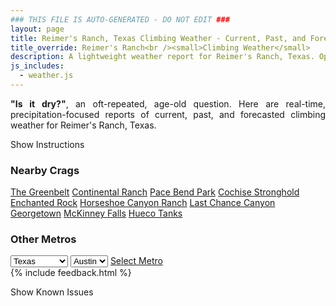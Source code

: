 ```yaml
---
### THIS FILE IS AUTO-GENERATED - DO NOT EDIT ###
layout: page
title: Reimer's Ranch, Texas Climbing Weather - Current, Past, and Forecasted Report
title_override: Reimer's Ranch<br /><small>Climbing Weather</small>
description: A lightweight weather report for Reimer's Ranch, Texas. Optimized for slow internet connections.
js_includes:
  - weather.js
---
```


<section class="measure center lh-copy f5-ns f6 ph2 mv4" style="text-align: justify;">
<strong>"Is it dry?"</strong>, an oft-repeated, age-old question. Here are real-time,
precipitation-focused reports of current, past, and forecasted climbing weather for Reimer's Ranch, Texas.
</section>

<p id="settings-toggle" class="mw5 b center tc hover-light-red black-70 pointer">Show Instructions</p>
<section id="settings" class="overflow-hidden" style="display:none;">
    <div class="mv2 ph2 center">
        <div class="fn f6 tc pv2">
            <p class="measure lh-copy center"><strong>Show/hide hourly forecasts</strong> by clicking the desired day.</p>
            <hr class="mw5 p0 mv2 o-60 b0 bt b--light-red light-red bg-light-red">
            <p class="measure lh-copy center"><strong>Current and Past conditions</strong> are measured by the nearest weather station. <strong>Forecast conditions</strong> are calculated and polled separately.</p>
            <hr class="mw5 p0 mv2 o-60 b0 bt b--light-red light-red bg-light-red">
            <p class="measure lh-copy center"><strong>Having issues?</strong> Try <a id="clear-cache" class="no-underline relative fancy-link light-red hover-light-red" href="#">clearing the local cache</a>.</p>
            <hr class="mw5 p0 mv2 o-60 b0 bt b--light-red light-red bg-light-red">
            <p class="measure lh-copy center">Weather data sourced from <a class="no-underline fancy-link relative light-red" target="_blank" href="https://www.weather.gov/documentation/services-web-api">weather.gov</a>.</p>
        </div>
    </div>
</section>
<section id="weather" data-crag="reimers-ranch-texas" class="mv4-ns mv3 ph2 center"></section>
<section id="nearby" class="tc lh-copy">
  <h3>Nearby Crags</h3>
<a class="nowrap no-underline fancy-link relative light-red mh3" href="/crags/the-greenbelt-texas-weather.html">The Greenbelt</a>
<a class="nowrap no-underline fancy-link relative light-red mh3" href="/crags/continental-ranch-texas-weather.html">Continental Ranch</a>
<a class="nowrap no-underline fancy-link relative light-red mh3" href="/crags/pace-bend-park-texas-weather.html">Pace Bend Park</a>
<a class="nowrap no-underline fancy-link relative light-red mh3" href="/crags/cochise-stronghold-arizona-weather.html">Cochise Stronghold</a>
<a class="nowrap no-underline fancy-link relative light-red mh3" href="/crags/enchanted-rock-texas-weather.html">Enchanted Rock</a>
<a class="nowrap no-underline fancy-link relative light-red mh3" href="/crags/horseshoe-canyon-ranch-arkansas-weather.html">Horseshoe Canyon Ranch</a>
<a class="nowrap no-underline fancy-link relative light-red mh3" href="/crags/last-chance-canyon-new-mexico-weather.html">Last Chance Canyon</a>
<a class="nowrap no-underline fancy-link relative light-red mh3" href="/crags/georgetown-texas-weather.html">Georgetown</a>
<a class="nowrap no-underline fancy-link relative light-red mh3" href="/crags/mckinney-falls-texas-weather.html">McKinney Falls</a>
<a class="nowrap no-underline fancy-link relative light-red mh3" href="/crags/hueco-tanks-texas-weather.html">Hueco Tanks</a>
</section>
<section id="nearby" class="tc lh-copy">
  <h3>Other Metros</h3>
  <select class="ma1 bg-near-white pa2" id="stateSel">
    <option value="Texas" selected>Texas</option>
    <option value="Washington">Washington</option>
    <option value="Colorado">Colorado</option>
    <option value="Tennessee">Tennessee</option>
    <option value="Utah">Utah</option>
    <option value="California">California</option>
  </select>
  <select class="ma1 bg-near-white pa2" id="citySel">
    <option value="Austin" selected>Austin</option>
  </select>
  <a id="selectMetro" class="f6 link dim ph3 pv2 ma1 dib white bg-light-red" href="/crags/austin-texas-weather.html">Select Metro</a>
  <script>
    var states = [];
    states["Texas"] = "Austin"
    states["Washington"] = "Seattle"
    states["Colorado"] = "Denver"
    states["Tennessee"] = "Nashville"
    states["Utah"] = "Salt Lake City"
    states["California"] = "San Francisco|Los Angeles"
  </script>
</section>
{% include feedback.html %}
<p id="issues-toggle" class="mw5 b center tc hover-light-red black-70 pointer">Show Known Issues</p>
<section id="issues" class="overflow-hidden tc f6">
</section>

<script>
  var weekly_EWX_141_93 = {"updated":"2023-01-28T07:56:18+00:00","units":"us","forecastGenerator":"BaselineForecastGenerator","generatedAt":"2023-01-28T08:32:44+00:00","updateTime":"2023-01-28T07:56:18+00:00","validTimes":"2023-01-28T01:00:00+00:00/P7D","elevation":{"unitCode":"wmoUnit:m","value":288.9504},"periods":[{"number":1,"name":"Overnight","startTime":"2023-01-28T02:00:00-06:00","endTime":"2023-01-28T06:00:00-06:00","isDaytime":false,"temperature":46,"temperatureUnit":"F","temperatureTrend":null,"windSpeed":"5 to 10 mph","windDirection":"SSE","icon":"https://api.weather.gov/icons/land/night/rain?size=medium","shortForecast":"Slight Chance Drizzle","detailedForecast":"A slight chance of drizzle after 5am. Cloudy, with a low around 46. South southeast wind 5 to 10 mph, with gusts as high as 20 mph. New rainfall amounts less than a tenth of an inch possible."},{"number":2,"name":"Saturday","startTime":"2023-01-28T06:00:00-06:00","endTime":"2023-01-28T18:00:00-06:00","isDaytime":true,"temperature":66,"temperatureUnit":"F","temperatureTrend":null,"windSpeed":"5 to 20 mph","windDirection":"S","icon":"https://api.weather.gov/icons/land/day/rain_showers,20?size=medium","shortForecast":"Slight Chance Rain Showers","detailedForecast":"A slight chance of rain showers before 3pm. Cloudy, with a high near 66. South wind 5 to 20 mph, with gusts as high as 30 mph. Chance of precipitation is 20%."},{"number":3,"name":"Saturday Night","startTime":"2023-01-28T18:00:00-06:00","endTime":"2023-01-29T06:00:00-06:00","isDaytime":false,"temperature":56,"temperatureUnit":"F","temperatureTrend":null,"windSpeed":"5 to 15 mph","windDirection":"SSW","icon":"https://api.weather.gov/icons/land/night/ovc?size=medium","shortForecast":"Cloudy","detailedForecast":"Cloudy, with a low around 56. South southwest wind 5 to 15 mph, with gusts as high as 25 mph. New rainfall amounts less than a tenth of an inch possible."},{"number":4,"name":"Sunday","startTime":"2023-01-29T06:00:00-06:00","endTime":"2023-01-29T18:00:00-06:00","isDaytime":true,"temperature":67,"temperatureUnit":"F","temperatureTrend":null,"windSpeed":"5 to 10 mph","windDirection":"NNW","icon":"https://api.weather.gov/icons/land/day/tsra_sct,30?size=medium","shortForecast":"Chance Showers And Thunderstorms","detailedForecast":"A chance of showers and thunderstorms before 9am, then a chance of showers and thunderstorms between 9am and noon, then a chance of showers and thunderstorms. Mostly cloudy, with a high near 67. North northwest wind 5 to 10 mph. Chance of precipitation is 30%."},{"number":5,"name":"Sunday Night","startTime":"2023-01-29T18:00:00-06:00","endTime":"2023-01-30T06:00:00-06:00","isDaytime":false,"temperature":42,"temperatureUnit":"F","temperatureTrend":null,"windSpeed":"10 mph","windDirection":"NE","icon":"https://api.weather.gov/icons/land/night/bkn?size=medium","shortForecast":"Mostly Cloudy","detailedForecast":"Mostly cloudy, with a low around 42. Northeast wind around 10 mph."},{"number":6,"name":"Monday","startTime":"2023-01-30T06:00:00-06:00","endTime":"2023-01-30T18:00:00-06:00","isDaytime":true,"temperature":51,"temperatureUnit":"F","temperatureTrend":null,"windSpeed":"10 mph","windDirection":"NNE","icon":"https://api.weather.gov/icons/land/day/ovc/rain_showers,30?size=medium","shortForecast":"Cloudy then Slight Chance Rain Showers","detailedForecast":"A slight chance of rain showers after noon. Cloudy, with a high near 51. North northeast wind around 10 mph. Chance of precipitation is 30%."},{"number":7,"name":"Monday Night","startTime":"2023-01-30T18:00:00-06:00","endTime":"2023-01-31T06:00:00-06:00","isDaytime":false,"temperature":37,"temperatureUnit":"F","temperatureTrend":null,"windSpeed":"10 mph","windDirection":"N","icon":"https://api.weather.gov/icons/land/night/rain_showers,70/rain_showers,60?size=medium","shortForecast":"Rain Showers Likely","detailedForecast":"Rain showers likely. Cloudy, with a low around 37. North wind around 10 mph, with gusts as high as 20 mph. Chance of precipitation is 70%."},{"number":8,"name":"Tuesday","startTime":"2023-01-31T06:00:00-06:00","endTime":"2023-01-31T18:00:00-06:00","isDaytime":true,"temperature":47,"temperatureUnit":"F","temperatureTrend":null,"windSpeed":"10 mph","windDirection":"NNE","icon":"https://api.weather.gov/icons/land/day/rain_showers,50?size=medium","shortForecast":"Chance Rain Showers","detailedForecast":"A chance of rain showers. Cloudy, with a high near 47. North northeast wind around 10 mph. Chance of precipitation is 50%."},{"number":9,"name":"Tuesday Night","startTime":"2023-01-31T18:00:00-06:00","endTime":"2023-02-01T06:00:00-06:00","isDaytime":false,"temperature":34,"temperatureUnit":"F","temperatureTrend":null,"windSpeed":"10 mph","windDirection":"NNE","icon":"https://api.weather.gov/icons/land/night/rain_showers,50/rain_showers,60?size=medium","shortForecast":"Rain Showers Likely","detailedForecast":"Rain showers likely. Cloudy, with a low around 34. North northeast wind around 10 mph. Chance of precipitation is 60%."},{"number":10,"name":"Wednesday","startTime":"2023-02-01T06:00:00-06:00","endTime":"2023-02-01T18:00:00-06:00","isDaytime":true,"temperature":46,"temperatureUnit":"F","temperatureTrend":null,"windSpeed":"10 mph","windDirection":"N","icon":"https://api.weather.gov/icons/land/day/rain_showers,60?size=medium","shortForecast":"Chance Rain Showers","detailedForecast":"A chance of rain showers. Cloudy, with a high near 46. Chance of precipitation is 60%."},{"number":11,"name":"Wednesday Night","startTime":"2023-02-01T18:00:00-06:00","endTime":"2023-02-02T06:00:00-06:00","isDaytime":false,"temperature":35,"temperatureUnit":"F","temperatureTrend":null,"windSpeed":"10 mph","windDirection":"N","icon":"https://api.weather.gov/icons/land/night/rain_showers,60?size=medium","shortForecast":"Chance Rain Showers","detailedForecast":"A chance of rain showers. Cloudy, with a low around 35. Chance of precipitation is 60%."},{"number":12,"name":"Thursday","startTime":"2023-02-02T06:00:00-06:00","endTime":"2023-02-02T18:00:00-06:00","isDaytime":true,"temperature":50,"temperatureUnit":"F","temperatureTrend":null,"windSpeed":"10 to 15 mph","windDirection":"N","icon":"https://api.weather.gov/icons/land/day/rain_showers,30/bkn,20?size=medium","shortForecast":"Slight Chance Rain Showers then Mostly Cloudy","detailedForecast":"A slight chance of rain showers before noon. Mostly cloudy, with a high near 50. Chance of precipitation is 30%."},{"number":13,"name":"Thursday Night","startTime":"2023-02-02T18:00:00-06:00","endTime":"2023-02-03T06:00:00-06:00","isDaytime":false,"temperature":30,"temperatureUnit":"F","temperatureTrend":null,"windSpeed":"10 to 15 mph","windDirection":"N","icon":"https://api.weather.gov/icons/land/night/sct?size=medium","shortForecast":"Partly Cloudy","detailedForecast":"Partly cloudy, with a low around 30."},{"number":14,"name":"Friday","startTime":"2023-02-03T06:00:00-06:00","endTime":"2023-02-03T18:00:00-06:00","isDaytime":true,"temperature":53,"temperatureUnit":"F","temperatureTrend":null,"windSpeed":"10 mph","windDirection":"NNE","icon":"https://api.weather.gov/icons/land/day/few?size=medium","shortForecast":"Sunny","detailedForecast":"Sunny, with a high near 53."}]}
  var hourly_EWX_141_93 = {"@context":["https://geojson.org/geojson-ld/geojson-context.jsonld",{"@version":"1.1","wx":"https://api.weather.gov/ontology#","geo":"http://www.opengis.net/ont/geosparql#","unit":"http://codes.wmo.int/common/unit/","@vocab":"https://api.weather.gov/ontology#"}],"type":"Feature","geometry":{"type":"Polygon","coordinates":[[[-98.1227634,30.3428199],[-98.1221566,30.3200845],[-98.09582089999999,30.3206059],[-98.09642249999999,30.3433414],[-98.1227634,30.3428199]]]},"properties":{"updated":"2023-01-28T07:56:18+00:00","units":"us","forecastGenerator":"HourlyForecastGenerator","generatedAt":"2023-01-28T08:32:45+00:00","updateTime":"2023-01-28T07:56:18+00:00","validTimes":"2023-01-28T01:00:00+00:00/P7D","elevation":{"unitCode":"wmoUnit:m","value":288.9504},"periods":[{"number":1,"name":"","startTime":"2023-01-28T02:00:00-06:00","endTime":"2023-01-28T03:00:00-06:00","isDaytime":false,"temperature":49,"temperatureUnit":"F","temperatureTrend":null,"windSpeed":"10 mph","windDirection":"S","icon":"https://api.weather.gov/icons/land/night/bkn?size=small","shortForecast":"Mostly Cloudy","detailedForecast":""},{"number":2,"name":"","startTime":"2023-01-28T03:00:00-06:00","endTime":"2023-01-28T04:00:00-06:00","isDaytime":false,"temperature":49,"temperatureUnit":"F","temperatureTrend":null,"windSpeed":"10 mph","windDirection":"S","icon":"https://api.weather.gov/icons/land/night/ovc?size=small","shortForecast":"Cloudy","detailedForecast":""},{"number":3,"name":"","startTime":"2023-01-28T04:00:00-06:00","endTime":"2023-01-28T05:00:00-06:00","isDaytime":false,"temperature":49,"temperatureUnit":"F","temperatureTrend":null,"windSpeed":"10 mph","windDirection":"SSE","icon":"https://api.weather.gov/icons/land/night/ovc?size=small","shortForecast":"Cloudy","detailedForecast":""},{"number":4,"name":"","startTime":"2023-01-28T05:00:00-06:00","endTime":"2023-01-28T06:00:00-06:00","isDaytime":false,"temperature":49,"temperatureUnit":"F","temperatureTrend":null,"windSpeed":"5 mph","windDirection":"SSE","icon":"https://api.weather.gov/icons/land/night/rain?size=small","shortForecast":"Slight Chance Drizzle","detailedForecast":""},{"number":5,"name":"","startTime":"2023-01-28T06:00:00-06:00","endTime":"2023-01-28T07:00:00-06:00","isDaytime":true,"temperature":50,"temperatureUnit":"F","temperatureTrend":null,"windSpeed":"5 mph","windDirection":"S","icon":"https://api.weather.gov/icons/land/day/rain_showers,20?size=small","shortForecast":"Slight Chance Rain Showers","detailedForecast":""},{"number":6,"name":"","startTime":"2023-01-28T07:00:00-06:00","endTime":"2023-01-28T08:00:00-06:00","isDaytime":true,"temperature":50,"temperatureUnit":"F","temperatureTrend":null,"windSpeed":"5 mph","windDirection":"S","icon":"https://api.weather.gov/icons/land/day/rain_showers,20?size=small","shortForecast":"Slight Chance Rain Showers","detailedForecast":""},{"number":7,"name":"","startTime":"2023-01-28T08:00:00-06:00","endTime":"2023-01-28T09:00:00-06:00","isDaytime":true,"temperature":51,"temperatureUnit":"F","temperatureTrend":null,"windSpeed":"10 mph","windDirection":"S","icon":"https://api.weather.gov/icons/land/day/rain_showers,20?size=small","shortForecast":"Slight Chance Rain Showers","detailedForecast":""},{"number":8,"name":"","startTime":"2023-01-28T09:00:00-06:00","endTime":"2023-01-28T10:00:00-06:00","isDaytime":true,"temperature":54,"temperatureUnit":"F","temperatureTrend":null,"windSpeed":"10 mph","windDirection":"S","icon":"https://api.weather.gov/icons/land/day/rain_showers,20?size=small","shortForecast":"Slight Chance Rain Showers","detailedForecast":""},{"number":9,"name":"","startTime":"2023-01-28T10:00:00-06:00","endTime":"2023-01-28T11:00:00-06:00","isDaytime":true,"temperature":57,"temperatureUnit":"F","temperatureTrend":null,"windSpeed":"15 mph","windDirection":"S","icon":"https://api.weather.gov/icons/land/day/rain_showers,20?size=small","shortForecast":"Slight Chance Rain Showers","detailedForecast":""},{"number":10,"name":"","startTime":"2023-01-28T11:00:00-06:00","endTime":"2023-01-28T12:00:00-06:00","isDaytime":true,"temperature":60,"temperatureUnit":"F","temperatureTrend":null,"windSpeed":"15 mph","windDirection":"S","icon":"https://api.weather.gov/icons/land/day/rain_showers,20?size=small","shortForecast":"Slight Chance Rain Showers","detailedForecast":""},{"number":11,"name":"","startTime":"2023-01-28T12:00:00-06:00","endTime":"2023-01-28T13:00:00-06:00","isDaytime":true,"temperature":62,"temperatureUnit":"F","temperatureTrend":null,"windSpeed":"20 mph","windDirection":"S","icon":"https://api.weather.gov/icons/land/day/rain_showers,20?size=small","shortForecast":"Slight Chance Rain Showers","detailedForecast":""},{"number":12,"name":"","startTime":"2023-01-28T13:00:00-06:00","endTime":"2023-01-28T14:00:00-06:00","isDaytime":true,"temperature":64,"temperatureUnit":"F","temperatureTrend":null,"windSpeed":"20 mph","windDirection":"S","icon":"https://api.weather.gov/icons/land/day/rain_showers,20?size=small","shortForecast":"Slight Chance Rain Showers","detailedForecast":""},{"number":13,"name":"","startTime":"2023-01-28T14:00:00-06:00","endTime":"2023-01-28T15:00:00-06:00","isDaytime":true,"temperature":64,"temperatureUnit":"F","temperatureTrend":null,"windSpeed":"20 mph","windDirection":"S","icon":"https://api.weather.gov/icons/land/day/rain_showers,20?size=small","shortForecast":"Slight Chance Rain Showers","detailedForecast":""},{"number":14,"name":"","startTime":"2023-01-28T15:00:00-06:00","endTime":"2023-01-28T16:00:00-06:00","isDaytime":true,"temperature":65,"temperatureUnit":"F","temperatureTrend":null,"windSpeed":"20 mph","windDirection":"SSW","icon":"https://api.weather.gov/icons/land/day/ovc?size=small","shortForecast":"Cloudy","detailedForecast":""},{"number":15,"name":"","startTime":"2023-01-28T16:00:00-06:00","endTime":"2023-01-28T17:00:00-06:00","isDaytime":true,"temperature":66,"temperatureUnit":"F","temperatureTrend":null,"windSpeed":"20 mph","windDirection":"SSW","icon":"https://api.weather.gov/icons/land/day/ovc?size=small","shortForecast":"Cloudy","detailedForecast":""},{"number":16,"name":"","startTime":"2023-01-28T17:00:00-06:00","endTime":"2023-01-28T18:00:00-06:00","isDaytime":true,"temperature":65,"temperatureUnit":"F","temperatureTrend":null,"windSpeed":"15 mph","windDirection":"SSW","icon":"https://api.weather.gov/icons/land/day/ovc?size=small","shortForecast":"Cloudy","detailedForecast":""},{"number":17,"name":"","startTime":"2023-01-28T18:00:00-06:00","endTime":"2023-01-28T19:00:00-06:00","isDaytime":false,"temperature":64,"temperatureUnit":"F","temperatureTrend":null,"windSpeed":"15 mph","windDirection":"SSW","icon":"https://api.weather.gov/icons/land/night/ovc?size=small","shortForecast":"Cloudy","detailedForecast":""},{"number":18,"name":"","startTime":"2023-01-28T19:00:00-06:00","endTime":"2023-01-28T20:00:00-06:00","isDaytime":false,"temperature":63,"temperatureUnit":"F","temperatureTrend":null,"windSpeed":"15 mph","windDirection":"SSW","icon":"https://api.weather.gov/icons/land/night/ovc?size=small","shortForecast":"Cloudy","detailedForecast":""},{"number":19,"name":"","startTime":"2023-01-28T20:00:00-06:00","endTime":"2023-01-28T21:00:00-06:00","isDaytime":false,"temperature":61,"temperatureUnit":"F","temperatureTrend":null,"windSpeed":"10 mph","windDirection":"SSW","icon":"https://api.weather.gov/icons/land/night/ovc?size=small","shortForecast":"Cloudy","detailedForecast":""},{"number":20,"name":"","startTime":"2023-01-28T21:00:00-06:00","endTime":"2023-01-28T22:00:00-06:00","isDaytime":false,"temperature":61,"temperatureUnit":"F","temperatureTrend":null,"windSpeed":"15 mph","windDirection":"SSW","icon":"https://api.weather.gov/icons/land/night/ovc?size=small","shortForecast":"Cloudy","detailedForecast":""},{"number":21,"name":"","startTime":"2023-01-28T22:00:00-06:00","endTime":"2023-01-28T23:00:00-06:00","isDaytime":false,"temperature":61,"temperatureUnit":"F","temperatureTrend":null,"windSpeed":"15 mph","windDirection":"S","icon":"https://api.weather.gov/icons/land/night/ovc?size=small","shortForecast":"Cloudy","detailedForecast":""},{"number":22,"name":"","startTime":"2023-01-28T23:00:00-06:00","endTime":"2023-01-29T00:00:00-06:00","isDaytime":false,"temperature":61,"temperatureUnit":"F","temperatureTrend":null,"windSpeed":"15 mph","windDirection":"S","icon":"https://api.weather.gov/icons/land/night/ovc?size=small","shortForecast":"Cloudy","detailedForecast":""},{"number":23,"name":"","startTime":"2023-01-29T00:00:00-06:00","endTime":"2023-01-29T01:00:00-06:00","isDaytime":false,"temperature":61,"temperatureUnit":"F","temperatureTrend":null,"windSpeed":"15 mph","windDirection":"SSW","icon":"https://api.weather.gov/icons/land/night/ovc?size=small","shortForecast":"Cloudy","detailedForecast":""},{"number":24,"name":"","startTime":"2023-01-29T01:00:00-06:00","endTime":"2023-01-29T02:00:00-06:00","isDaytime":false,"temperature":61,"temperatureUnit":"F","temperatureTrend":null,"windSpeed":"15 mph","windDirection":"SSW","icon":"https://api.weather.gov/icons/land/night/ovc?size=small","shortForecast":"Cloudy","detailedForecast":""},{"number":25,"name":"","startTime":"2023-01-29T02:00:00-06:00","endTime":"2023-01-29T03:00:00-06:00","isDaytime":false,"temperature":61,"temperatureUnit":"F","temperatureTrend":null,"windSpeed":"10 mph","windDirection":"SSW","icon":"https://api.weather.gov/icons/land/night/ovc?size=small","shortForecast":"Cloudy","detailedForecast":""},{"number":26,"name":"","startTime":"2023-01-29T03:00:00-06:00","endTime":"2023-01-29T04:00:00-06:00","isDaytime":false,"temperature":60,"temperatureUnit":"F","temperatureTrend":null,"windSpeed":"10 mph","windDirection":"SSW","icon":"https://api.weather.gov/icons/land/night/ovc?size=small","shortForecast":"Cloudy","detailedForecast":""},{"number":27,"name":"","startTime":"2023-01-29T04:00:00-06:00","endTime":"2023-01-29T05:00:00-06:00","isDaytime":false,"temperature":59,"temperatureUnit":"F","temperatureTrend":null,"windSpeed":"10 mph","windDirection":"SW","icon":"https://api.weather.gov/icons/land/night/ovc?size=small","shortForecast":"Cloudy","detailedForecast":""},{"number":28,"name":"","startTime":"2023-01-29T05:00:00-06:00","endTime":"2023-01-29T06:00:00-06:00","isDaytime":false,"temperature":58,"temperatureUnit":"F","temperatureTrend":null,"windSpeed":"5 mph","windDirection":"SW","icon":"https://api.weather.gov/icons/land/night/ovc?size=small","shortForecast":"Cloudy","detailedForecast":""},{"number":29,"name":"","startTime":"2023-01-29T06:00:00-06:00","endTime":"2023-01-29T07:00:00-06:00","isDaytime":true,"temperature":57,"temperatureUnit":"F","temperatureTrend":null,"windSpeed":"5 mph","windDirection":"W","icon":"https://api.weather.gov/icons/land/day/tsra?size=small","shortForecast":"Chance Showers And Thunderstorms","detailedForecast":""},{"number":30,"name":"","startTime":"2023-01-29T07:00:00-06:00","endTime":"2023-01-29T08:00:00-06:00","isDaytime":true,"temperature":57,"temperatureUnit":"F","temperatureTrend":null,"windSpeed":"5 mph","windDirection":"W","icon":"https://api.weather.gov/icons/land/day/tsra?size=small","shortForecast":"Chance Showers And Thunderstorms","detailedForecast":""},{"number":31,"name":"","startTime":"2023-01-29T08:00:00-06:00","endTime":"2023-01-29T09:00:00-06:00","isDaytime":true,"temperature":59,"temperatureUnit":"F","temperatureTrend":null,"windSpeed":"5 mph","windDirection":"NW","icon":"https://api.weather.gov/icons/land/day/tsra?size=small","shortForecast":"Chance Showers And Thunderstorms","detailedForecast":""},{"number":32,"name":"","startTime":"2023-01-29T09:00:00-06:00","endTime":"2023-01-29T10:00:00-06:00","isDaytime":true,"temperature":60,"temperatureUnit":"F","temperatureTrend":null,"windSpeed":"5 mph","windDirection":"NNW","icon":"https://api.weather.gov/icons/land/day/tsra?size=small","shortForecast":"Chance Showers And Thunderstorms","detailedForecast":""},{"number":33,"name":"","startTime":"2023-01-29T10:00:00-06:00","endTime":"2023-01-29T11:00:00-06:00","isDaytime":true,"temperature":61,"temperatureUnit":"F","temperatureTrend":null,"windSpeed":"5 mph","windDirection":"NNW","icon":"https://api.weather.gov/icons/land/day/tsra?size=small","shortForecast":"Chance Showers And Thunderstorms","detailedForecast":""},{"number":34,"name":"","startTime":"2023-01-29T11:00:00-06:00","endTime":"2023-01-29T12:00:00-06:00","isDaytime":true,"temperature":63,"temperatureUnit":"F","temperatureTrend":null,"windSpeed":"10 mph","windDirection":"N","icon":"https://api.weather.gov/icons/land/day/tsra_sct?size=small","shortForecast":"Chance Showers And Thunderstorms","detailedForecast":""},{"number":35,"name":"","startTime":"2023-01-29T12:00:00-06:00","endTime":"2023-01-29T13:00:00-06:00","isDaytime":true,"temperature":64,"temperatureUnit":"F","temperatureTrend":null,"windSpeed":"10 mph","windDirection":"N","icon":"https://api.weather.gov/icons/land/day/tsra_sct?size=small","shortForecast":"Chance Showers And Thunderstorms","detailedForecast":""},{"number":36,"name":"","startTime":"2023-01-29T13:00:00-06:00","endTime":"2023-01-29T14:00:00-06:00","isDaytime":true,"temperature":65,"temperatureUnit":"F","temperatureTrend":null,"windSpeed":"10 mph","windDirection":"N","icon":"https://api.weather.gov/icons/land/day/tsra_sct?size=small","shortForecast":"Chance Showers And Thunderstorms","detailedForecast":""},{"number":37,"name":"","startTime":"2023-01-29T14:00:00-06:00","endTime":"2023-01-29T15:00:00-06:00","isDaytime":true,"temperature":66,"temperatureUnit":"F","temperatureTrend":null,"windSpeed":"10 mph","windDirection":"NNE","icon":"https://api.weather.gov/icons/land/day/tsra_sct?size=small","shortForecast":"Chance Showers And Thunderstorms","detailedForecast":""},{"number":38,"name":"","startTime":"2023-01-29T15:00:00-06:00","endTime":"2023-01-29T16:00:00-06:00","isDaytime":true,"temperature":66,"temperatureUnit":"F","temperatureTrend":null,"windSpeed":"10 mph","windDirection":"NNE","icon":"https://api.weather.gov/icons/land/day/rain_showers?size=small","shortForecast":"Chance Rain Showers","detailedForecast":""},{"number":39,"name":"","startTime":"2023-01-29T16:00:00-06:00","endTime":"2023-01-29T17:00:00-06:00","isDaytime":true,"temperature":65,"temperatureUnit":"F","temperatureTrend":null,"windSpeed":"10 mph","windDirection":"NNE","icon":"https://api.weather.gov/icons/land/day/rain_showers?size=small","shortForecast":"Chance Rain Showers","detailedForecast":""},{"number":40,"name":"","startTime":"2023-01-29T17:00:00-06:00","endTime":"2023-01-29T18:00:00-06:00","isDaytime":true,"temperature":62,"temperatureUnit":"F","temperatureTrend":null,"windSpeed":"10 mph","windDirection":"NNE","icon":"https://api.weather.gov/icons/land/day/rain_showers?size=small","shortForecast":"Chance Rain Showers","detailedForecast":""},{"number":41,"name":"","startTime":"2023-01-29T18:00:00-06:00","endTime":"2023-01-29T19:00:00-06:00","isDaytime":false,"temperature":60,"temperatureUnit":"F","temperatureTrend":null,"windSpeed":"10 mph","windDirection":"NE","icon":"https://api.weather.gov/icons/land/night/sct?size=small","shortForecast":"Partly Cloudy","detailedForecast":""},{"number":42,"name":"","startTime":"2023-01-29T19:00:00-06:00","endTime":"2023-01-29T20:00:00-06:00","isDaytime":false,"temperature":58,"temperatureUnit":"F","temperatureTrend":null,"windSpeed":"10 mph","windDirection":"NE","icon":"https://api.weather.gov/icons/land/night/sct?size=small","shortForecast":"Partly Cloudy","detailedForecast":""},{"number":43,"name":"","startTime":"2023-01-29T20:00:00-06:00","endTime":"2023-01-29T21:00:00-06:00","isDaytime":false,"temperature":56,"temperatureUnit":"F","temperatureTrend":null,"windSpeed":"10 mph","windDirection":"NE","icon":"https://api.weather.gov/icons/land/night/sct?size=small","shortForecast":"Partly Cloudy","detailedForecast":""},{"number":44,"name":"","startTime":"2023-01-29T21:00:00-06:00","endTime":"2023-01-29T22:00:00-06:00","isDaytime":false,"temperature":54,"temperatureUnit":"F","temperatureTrend":null,"windSpeed":"10 mph","windDirection":"NNE","icon":"https://api.weather.gov/icons/land/night/sct?size=small","shortForecast":"Partly Cloudy","detailedForecast":""},{"number":45,"name":"","startTime":"2023-01-29T22:00:00-06:00","endTime":"2023-01-29T23:00:00-06:00","isDaytime":false,"temperature":52,"temperatureUnit":"F","temperatureTrend":null,"windSpeed":"10 mph","windDirection":"NNE","icon":"https://api.weather.gov/icons/land/night/sct?size=small","shortForecast":"Partly Cloudy","detailedForecast":""},{"number":46,"name":"","startTime":"2023-01-29T23:00:00-06:00","endTime":"2023-01-30T00:00:00-06:00","isDaytime":false,"temperature":50,"temperatureUnit":"F","temperatureTrend":null,"windSpeed":"10 mph","windDirection":"NNE","icon":"https://api.weather.gov/icons/land/night/sct?size=small","shortForecast":"Partly Cloudy","detailedForecast":""},{"number":47,"name":"","startTime":"2023-01-30T00:00:00-06:00","endTime":"2023-01-30T01:00:00-06:00","isDaytime":false,"temperature":49,"temperatureUnit":"F","temperatureTrend":null,"windSpeed":"10 mph","windDirection":"NNE","icon":"https://api.weather.gov/icons/land/night/bkn?size=small","shortForecast":"Mostly Cloudy","detailedForecast":""},{"number":48,"name":"","startTime":"2023-01-30T01:00:00-06:00","endTime":"2023-01-30T02:00:00-06:00","isDaytime":false,"temperature":48,"temperatureUnit":"F","temperatureTrend":null,"windSpeed":"10 mph","windDirection":"NNE","icon":"https://api.weather.gov/icons/land/night/bkn?size=small","shortForecast":"Mostly Cloudy","detailedForecast":""},{"number":49,"name":"","startTime":"2023-01-30T02:00:00-06:00","endTime":"2023-01-30T03:00:00-06:00","isDaytime":false,"temperature":48,"temperatureUnit":"F","temperatureTrend":null,"windSpeed":"10 mph","windDirection":"NNE","icon":"https://api.weather.gov/icons/land/night/bkn?size=small","shortForecast":"Mostly Cloudy","detailedForecast":""},{"number":50,"name":"","startTime":"2023-01-30T03:00:00-06:00","endTime":"2023-01-30T04:00:00-06:00","isDaytime":false,"temperature":48,"temperatureUnit":"F","temperatureTrend":null,"windSpeed":"10 mph","windDirection":"NNE","icon":"https://api.weather.gov/icons/land/night/bkn?size=small","shortForecast":"Mostly Cloudy","detailedForecast":""},{"number":51,"name":"","startTime":"2023-01-30T04:00:00-06:00","endTime":"2023-01-30T05:00:00-06:00","isDaytime":false,"temperature":48,"temperatureUnit":"F","temperatureTrend":null,"windSpeed":"10 mph","windDirection":"NNE","icon":"https://api.weather.gov/icons/land/night/bkn?size=small","shortForecast":"Mostly Cloudy","detailedForecast":""},{"number":52,"name":"","startTime":"2023-01-30T05:00:00-06:00","endTime":"2023-01-30T06:00:00-06:00","isDaytime":false,"temperature":47,"temperatureUnit":"F","temperatureTrend":null,"windSpeed":"10 mph","windDirection":"NNE","icon":"https://api.weather.gov/icons/land/night/ovc?size=small","shortForecast":"Cloudy","detailedForecast":""},{"number":53,"name":"","startTime":"2023-01-30T06:00:00-06:00","endTime":"2023-01-30T07:00:00-06:00","isDaytime":true,"temperature":47,"temperatureUnit":"F","temperatureTrend":null,"windSpeed":"10 mph","windDirection":"NNE","icon":"https://api.weather.gov/icons/land/day/ovc?size=small","shortForecast":"Cloudy","detailedForecast":""},{"number":54,"name":"","startTime":"2023-01-30T07:00:00-06:00","endTime":"2023-01-30T08:00:00-06:00","isDaytime":true,"temperature":47,"temperatureUnit":"F","temperatureTrend":null,"windSpeed":"10 mph","windDirection":"NNE","icon":"https://api.weather.gov/icons/land/day/ovc?size=small","shortForecast":"Cloudy","detailedForecast":""},{"number":55,"name":"","startTime":"2023-01-30T08:00:00-06:00","endTime":"2023-01-30T09:00:00-06:00","isDaytime":true,"temperature":47,"temperatureUnit":"F","temperatureTrend":null,"windSpeed":"10 mph","windDirection":"NNE","icon":"https://api.weather.gov/icons/land/day/ovc?size=small","shortForecast":"Cloudy","detailedForecast":""},{"number":56,"name":"","startTime":"2023-01-30T09:00:00-06:00","endTime":"2023-01-30T10:00:00-06:00","isDaytime":true,"temperature":47,"temperatureUnit":"F","temperatureTrend":null,"windSpeed":"10 mph","windDirection":"NNE","icon":"https://api.weather.gov/icons/land/day/ovc?size=small","shortForecast":"Cloudy","detailedForecast":""},{"number":57,"name":"","startTime":"2023-01-30T10:00:00-06:00","endTime":"2023-01-30T11:00:00-06:00","isDaytime":true,"temperature":48,"temperatureUnit":"F","temperatureTrend":null,"windSpeed":"10 mph","windDirection":"NNE","icon":"https://api.weather.gov/icons/land/day/ovc?size=small","shortForecast":"Cloudy","detailedForecast":""},{"number":58,"name":"","startTime":"2023-01-30T11:00:00-06:00","endTime":"2023-01-30T12:00:00-06:00","isDaytime":true,"temperature":48,"temperatureUnit":"F","temperatureTrend":null,"windSpeed":"10 mph","windDirection":"NNE","icon":"https://api.weather.gov/icons/land/day/ovc?size=small","shortForecast":"Cloudy","detailedForecast":""},{"number":59,"name":"","startTime":"2023-01-30T12:00:00-06:00","endTime":"2023-01-30T13:00:00-06:00","isDaytime":true,"temperature":49,"temperatureUnit":"F","temperatureTrend":null,"windSpeed":"10 mph","windDirection":"NNE","icon":"https://api.weather.gov/icons/land/day/rain_showers?size=small","shortForecast":"Slight Chance Rain Showers","detailedForecast":""},{"number":60,"name":"","startTime":"2023-01-30T13:00:00-06:00","endTime":"2023-01-30T14:00:00-06:00","isDaytime":true,"temperature":50,"temperatureUnit":"F","temperatureTrend":null,"windSpeed":"10 mph","windDirection":"NNE","icon":"https://api.weather.gov/icons/land/day/rain_showers?size=small","shortForecast":"Slight Chance Rain Showers","detailedForecast":""},{"number":61,"name":"","startTime":"2023-01-30T14:00:00-06:00","endTime":"2023-01-30T15:00:00-06:00","isDaytime":true,"temperature":51,"temperatureUnit":"F","temperatureTrend":null,"windSpeed":"10 mph","windDirection":"N","icon":"https://api.weather.gov/icons/land/day/rain_showers?size=small","shortForecast":"Slight Chance Rain Showers","detailedForecast":""},{"number":62,"name":"","startTime":"2023-01-30T15:00:00-06:00","endTime":"2023-01-30T16:00:00-06:00","isDaytime":true,"temperature":51,"temperatureUnit":"F","temperatureTrend":null,"windSpeed":"10 mph","windDirection":"N","icon":"https://api.weather.gov/icons/land/day/rain_showers?size=small","shortForecast":"Slight Chance Rain Showers","detailedForecast":""},{"number":63,"name":"","startTime":"2023-01-30T16:00:00-06:00","endTime":"2023-01-30T17:00:00-06:00","isDaytime":true,"temperature":50,"temperatureUnit":"F","temperatureTrend":null,"windSpeed":"10 mph","windDirection":"N","icon":"https://api.weather.gov/icons/land/day/rain_showers?size=small","shortForecast":"Slight Chance Rain Showers","detailedForecast":""},{"number":64,"name":"","startTime":"2023-01-30T17:00:00-06:00","endTime":"2023-01-30T18:00:00-06:00","isDaytime":true,"temperature":49,"temperatureUnit":"F","temperatureTrend":null,"windSpeed":"10 mph","windDirection":"N","icon":"https://api.weather.gov/icons/land/day/rain_showers?size=small","shortForecast":"Slight Chance Rain Showers","detailedForecast":""},{"number":65,"name":"","startTime":"2023-01-30T18:00:00-06:00","endTime":"2023-01-30T19:00:00-06:00","isDaytime":false,"temperature":48,"temperatureUnit":"F","temperatureTrend":null,"windSpeed":"10 mph","windDirection":"N","icon":"https://api.weather.gov/icons/land/night/rain_showers?size=small","shortForecast":"Rain Showers Likely","detailedForecast":""},{"number":66,"name":"","startTime":"2023-01-30T19:00:00-06:00","endTime":"2023-01-30T20:00:00-06:00","isDaytime":false,"temperature":47,"temperatureUnit":"F","temperatureTrend":null,"windSpeed":"10 mph","windDirection":"N","icon":"https://api.weather.gov/icons/land/night/rain_showers?size=small","shortForecast":"Rain Showers Likely","detailedForecast":""},{"number":67,"name":"","startTime":"2023-01-30T20:00:00-06:00","endTime":"2023-01-30T21:00:00-06:00","isDaytime":false,"temperature":46,"temperatureUnit":"F","temperatureTrend":null,"windSpeed":"10 mph","windDirection":"N","icon":"https://api.weather.gov/icons/land/night/rain_showers?size=small","shortForecast":"Rain Showers Likely","detailedForecast":""},{"number":68,"name":"","startTime":"2023-01-30T21:00:00-06:00","endTime":"2023-01-30T22:00:00-06:00","isDaytime":false,"temperature":45,"temperatureUnit":"F","temperatureTrend":null,"windSpeed":"10 mph","windDirection":"N","icon":"https://api.weather.gov/icons/land/night/rain_showers?size=small","shortForecast":"Rain Showers Likely","detailedForecast":""},{"number":69,"name":"","startTime":"2023-01-30T22:00:00-06:00","endTime":"2023-01-30T23:00:00-06:00","isDaytime":false,"temperature":45,"temperatureUnit":"F","temperatureTrend":null,"windSpeed":"10 mph","windDirection":"N","icon":"https://api.weather.gov/icons/land/night/rain_showers?size=small","shortForecast":"Rain Showers Likely","detailedForecast":""},{"number":70,"name":"","startTime":"2023-01-30T23:00:00-06:00","endTime":"2023-01-31T00:00:00-06:00","isDaytime":false,"temperature":44,"temperatureUnit":"F","temperatureTrend":null,"windSpeed":"10 mph","windDirection":"N","icon":"https://api.weather.gov/icons/land/night/rain_showers?size=small","shortForecast":"Rain Showers Likely","detailedForecast":""},{"number":71,"name":"","startTime":"2023-01-31T00:00:00-06:00","endTime":"2023-01-31T01:00:00-06:00","isDaytime":false,"temperature":44,"temperatureUnit":"F","temperatureTrend":null,"windSpeed":"10 mph","windDirection":"N","icon":"https://api.weather.gov/icons/land/night/rain_showers?size=small","shortForecast":"Chance Rain Showers","detailedForecast":""},{"number":72,"name":"","startTime":"2023-01-31T01:00:00-06:00","endTime":"2023-01-31T02:00:00-06:00","isDaytime":false,"temperature":44,"temperatureUnit":"F","temperatureTrend":null,"windSpeed":"10 mph","windDirection":"N","icon":"https://api.weather.gov/icons/land/night/rain_showers?size=small","shortForecast":"Chance Rain Showers","detailedForecast":""},{"number":73,"name":"","startTime":"2023-01-31T02:00:00-06:00","endTime":"2023-01-31T03:00:00-06:00","isDaytime":false,"temperature":43,"temperatureUnit":"F","temperatureTrend":null,"windSpeed":"10 mph","windDirection":"N","icon":"https://api.weather.gov/icons/land/night/rain_showers?size=small","shortForecast":"Chance Rain Showers","detailedForecast":""},{"number":74,"name":"","startTime":"2023-01-31T03:00:00-06:00","endTime":"2023-01-31T04:00:00-06:00","isDaytime":false,"temperature":43,"temperatureUnit":"F","temperatureTrend":null,"windSpeed":"10 mph","windDirection":"N","icon":"https://api.weather.gov/icons/land/night/rain_showers?size=small","shortForecast":"Chance Rain Showers","detailedForecast":""},{"number":75,"name":"","startTime":"2023-01-31T04:00:00-06:00","endTime":"2023-01-31T05:00:00-06:00","isDaytime":false,"temperature":43,"temperatureUnit":"F","temperatureTrend":null,"windSpeed":"10 mph","windDirection":"N","icon":"https://api.weather.gov/icons/land/night/rain_showers?size=small","shortForecast":"Chance Rain Showers","detailedForecast":""},{"number":76,"name":"","startTime":"2023-01-31T05:00:00-06:00","endTime":"2023-01-31T06:00:00-06:00","isDaytime":false,"temperature":43,"temperatureUnit":"F","temperatureTrend":null,"windSpeed":"10 mph","windDirection":"N","icon":"https://api.weather.gov/icons/land/night/rain_showers?size=small","shortForecast":"Chance Rain Showers","detailedForecast":""},{"number":77,"name":"","startTime":"2023-01-31T06:00:00-06:00","endTime":"2023-01-31T07:00:00-06:00","isDaytime":true,"temperature":43,"temperatureUnit":"F","temperatureTrend":null,"windSpeed":"10 mph","windDirection":"N","icon":"https://api.weather.gov/icons/land/day/rain_showers?size=small","shortForecast":"Chance Rain Showers","detailedForecast":""},{"number":78,"name":"","startTime":"2023-01-31T07:00:00-06:00","endTime":"2023-01-31T08:00:00-06:00","isDaytime":true,"temperature":43,"temperatureUnit":"F","temperatureTrend":null,"windSpeed":"10 mph","windDirection":"N","icon":"https://api.weather.gov/icons/land/day/rain_showers?size=small","shortForecast":"Chance Rain Showers","detailedForecast":""},{"number":79,"name":"","startTime":"2023-01-31T08:00:00-06:00","endTime":"2023-01-31T09:00:00-06:00","isDaytime":true,"temperature":43,"temperatureUnit":"F","temperatureTrend":null,"windSpeed":"10 mph","windDirection":"N","icon":"https://api.weather.gov/icons/land/day/rain_showers?size=small","shortForecast":"Chance Rain Showers","detailedForecast":""},{"number":80,"name":"","startTime":"2023-01-31T09:00:00-06:00","endTime":"2023-01-31T10:00:00-06:00","isDaytime":true,"temperature":44,"temperatureUnit":"F","temperatureTrend":null,"windSpeed":"10 mph","windDirection":"N","icon":"https://api.weather.gov/icons/land/day/rain_showers?size=small","shortForecast":"Chance Rain Showers","detailedForecast":""},{"number":81,"name":"","startTime":"2023-01-31T10:00:00-06:00","endTime":"2023-01-31T11:00:00-06:00","isDaytime":true,"temperature":45,"temperatureUnit":"F","temperatureTrend":null,"windSpeed":"10 mph","windDirection":"N","icon":"https://api.weather.gov/icons/land/day/rain_showers?size=small","shortForecast":"Chance Rain Showers","detailedForecast":""},{"number":82,"name":"","startTime":"2023-01-31T11:00:00-06:00","endTime":"2023-01-31T12:00:00-06:00","isDaytime":true,"temperature":46,"temperatureUnit":"F","temperatureTrend":null,"windSpeed":"10 mph","windDirection":"N","icon":"https://api.weather.gov/icons/land/day/rain_showers?size=small","shortForecast":"Chance Rain Showers","detailedForecast":""},{"number":83,"name":"","startTime":"2023-01-31T12:00:00-06:00","endTime":"2023-01-31T13:00:00-06:00","isDaytime":true,"temperature":47,"temperatureUnit":"F","temperatureTrend":null,"windSpeed":"10 mph","windDirection":"N","icon":"https://api.weather.gov/icons/land/day/rain_showers?size=small","shortForecast":"Chance Rain Showers","detailedForecast":""},{"number":84,"name":"","startTime":"2023-01-31T13:00:00-06:00","endTime":"2023-01-31T14:00:00-06:00","isDaytime":true,"temperature":47,"temperatureUnit":"F","temperatureTrend":null,"windSpeed":"10 mph","windDirection":"N","icon":"https://api.weather.gov/icons/land/day/rain_showers?size=small","shortForecast":"Chance Rain Showers","detailedForecast":""},{"number":85,"name":"","startTime":"2023-01-31T14:00:00-06:00","endTime":"2023-01-31T15:00:00-06:00","isDaytime":true,"temperature":47,"temperatureUnit":"F","temperatureTrend":null,"windSpeed":"10 mph","windDirection":"N","icon":"https://api.weather.gov/icons/land/day/rain_showers?size=small","shortForecast":"Chance Rain Showers","detailedForecast":""},{"number":86,"name":"","startTime":"2023-01-31T15:00:00-06:00","endTime":"2023-01-31T16:00:00-06:00","isDaytime":true,"temperature":47,"temperatureUnit":"F","temperatureTrend":null,"windSpeed":"10 mph","windDirection":"N","icon":"https://api.weather.gov/icons/land/day/rain_showers?size=small","shortForecast":"Chance Rain Showers","detailedForecast":""},{"number":87,"name":"","startTime":"2023-01-31T16:00:00-06:00","endTime":"2023-01-31T17:00:00-06:00","isDaytime":true,"temperature":47,"temperatureUnit":"F","temperatureTrend":null,"windSpeed":"10 mph","windDirection":"N","icon":"https://api.weather.gov/icons/land/day/rain_showers?size=small","shortForecast":"Chance Rain Showers","detailedForecast":""},{"number":88,"name":"","startTime":"2023-01-31T17:00:00-06:00","endTime":"2023-01-31T18:00:00-06:00","isDaytime":true,"temperature":46,"temperatureUnit":"F","temperatureTrend":null,"windSpeed":"10 mph","windDirection":"NNE","icon":"https://api.weather.gov/icons/land/day/rain_showers?size=small","shortForecast":"Chance Rain Showers","detailedForecast":""},{"number":89,"name":"","startTime":"2023-01-31T18:00:00-06:00","endTime":"2023-01-31T19:00:00-06:00","isDaytime":false,"temperature":45,"temperatureUnit":"F","temperatureTrend":null,"windSpeed":"10 mph","windDirection":"NNE","icon":"https://api.weather.gov/icons/land/night/rain_showers?size=small","shortForecast":"Chance Rain Showers","detailedForecast":""},{"number":90,"name":"","startTime":"2023-01-31T19:00:00-06:00","endTime":"2023-01-31T20:00:00-06:00","isDaytime":false,"temperature":44,"temperatureUnit":"F","temperatureTrend":null,"windSpeed":"10 mph","windDirection":"NNE","icon":"https://api.weather.gov/icons/land/night/rain_showers?size=small","shortForecast":"Chance Rain Showers","detailedForecast":""},{"number":91,"name":"","startTime":"2023-01-31T20:00:00-06:00","endTime":"2023-01-31T21:00:00-06:00","isDaytime":false,"temperature":43,"temperatureUnit":"F","temperatureTrend":null,"windSpeed":"10 mph","windDirection":"N","icon":"https://api.weather.gov/icons/land/night/rain_showers?size=small","shortForecast":"Chance Rain Showers","detailedForecast":""},{"number":92,"name":"","startTime":"2023-01-31T21:00:00-06:00","endTime":"2023-01-31T22:00:00-06:00","isDaytime":false,"temperature":42,"temperatureUnit":"F","temperatureTrend":null,"windSpeed":"10 mph","windDirection":"N","icon":"https://api.weather.gov/icons/land/night/rain_showers?size=small","shortForecast":"Chance Rain Showers","detailedForecast":""},{"number":93,"name":"","startTime":"2023-01-31T22:00:00-06:00","endTime":"2023-01-31T23:00:00-06:00","isDaytime":false,"temperature":42,"temperatureUnit":"F","temperatureTrend":null,"windSpeed":"10 mph","windDirection":"N","icon":"https://api.weather.gov/icons/land/night/rain_showers?size=small","shortForecast":"Chance Rain Showers","detailedForecast":""},{"number":94,"name":"","startTime":"2023-01-31T23:00:00-06:00","endTime":"2023-02-01T00:00:00-06:00","isDaytime":false,"temperature":42,"temperatureUnit":"F","temperatureTrend":null,"windSpeed":"10 mph","windDirection":"N","icon":"https://api.weather.gov/icons/land/night/rain_showers?size=small","shortForecast":"Chance Rain Showers","detailedForecast":""},{"number":95,"name":"","startTime":"2023-02-01T00:00:00-06:00","endTime":"2023-02-01T01:00:00-06:00","isDaytime":false,"temperature":42,"temperatureUnit":"F","temperatureTrend":null,"windSpeed":"10 mph","windDirection":"N","icon":"https://api.weather.gov/icons/land/night/rain_showers?size=small","shortForecast":"Rain Showers Likely","detailedForecast":""},{"number":96,"name":"","startTime":"2023-02-01T01:00:00-06:00","endTime":"2023-02-01T02:00:00-06:00","isDaytime":false,"temperature":42,"temperatureUnit":"F","temperatureTrend":null,"windSpeed":"10 mph","windDirection":"N","icon":"https://api.weather.gov/icons/land/night/rain_showers?size=small","shortForecast":"Rain Showers Likely","detailedForecast":""},{"number":97,"name":"","startTime":"2023-02-01T02:00:00-06:00","endTime":"2023-02-01T03:00:00-06:00","isDaytime":false,"temperature":41,"temperatureUnit":"F","temperatureTrend":null,"windSpeed":"10 mph","windDirection":"NNE","icon":"https://api.weather.gov/icons/land/night/rain_showers?size=small","shortForecast":"Rain Showers Likely","detailedForecast":""},{"number":98,"name":"","startTime":"2023-02-01T03:00:00-06:00","endTime":"2023-02-01T04:00:00-06:00","isDaytime":false,"temperature":41,"temperatureUnit":"F","temperatureTrend":null,"windSpeed":"10 mph","windDirection":"NNE","icon":"https://api.weather.gov/icons/land/night/rain_showers?size=small","shortForecast":"Rain Showers Likely","detailedForecast":""},{"number":99,"name":"","startTime":"2023-02-01T04:00:00-06:00","endTime":"2023-02-01T05:00:00-06:00","isDaytime":false,"temperature":40,"temperatureUnit":"F","temperatureTrend":null,"windSpeed":"10 mph","windDirection":"NNE","icon":"https://api.weather.gov/icons/land/night/rain_showers?size=small","shortForecast":"Rain Showers Likely","detailedForecast":""},{"number":100,"name":"","startTime":"2023-02-01T05:00:00-06:00","endTime":"2023-02-01T06:00:00-06:00","isDaytime":false,"temperature":39,"temperatureUnit":"F","temperatureTrend":null,"windSpeed":"10 mph","windDirection":"NNE","icon":"https://api.weather.gov/icons/land/night/rain_showers?size=small","shortForecast":"Rain Showers Likely","detailedForecast":""},{"number":101,"name":"","startTime":"2023-02-01T06:00:00-06:00","endTime":"2023-02-01T07:00:00-06:00","isDaytime":true,"temperature":39,"temperatureUnit":"F","temperatureTrend":null,"windSpeed":"10 mph","windDirection":"NNE","icon":"https://api.weather.gov/icons/land/day/rain_showers?size=small","shortForecast":"Chance Rain Showers","detailedForecast":""},{"number":102,"name":"","startTime":"2023-02-01T07:00:00-06:00","endTime":"2023-02-01T08:00:00-06:00","isDaytime":true,"temperature":39,"temperatureUnit":"F","temperatureTrend":null,"windSpeed":"10 mph","windDirection":"NNE","icon":"https://api.weather.gov/icons/land/day/rain_showers?size=small","shortForecast":"Chance Rain Showers","detailedForecast":""},{"number":103,"name":"","startTime":"2023-02-01T08:00:00-06:00","endTime":"2023-02-01T09:00:00-06:00","isDaytime":true,"temperature":39,"temperatureUnit":"F","temperatureTrend":null,"windSpeed":"10 mph","windDirection":"N","icon":"https://api.weather.gov/icons/land/day/rain_showers?size=small","shortForecast":"Chance Rain Showers","detailedForecast":""},{"number":104,"name":"","startTime":"2023-02-01T09:00:00-06:00","endTime":"2023-02-01T10:00:00-06:00","isDaytime":true,"temperature":40,"temperatureUnit":"F","temperatureTrend":null,"windSpeed":"10 mph","windDirection":"N","icon":"https://api.weather.gov/icons/land/day/rain_showers?size=small","shortForecast":"Chance Rain Showers","detailedForecast":""},{"number":105,"name":"","startTime":"2023-02-01T10:00:00-06:00","endTime":"2023-02-01T11:00:00-06:00","isDaytime":true,"temperature":41,"temperatureUnit":"F","temperatureTrend":null,"windSpeed":"10 mph","windDirection":"N","icon":"https://api.weather.gov/icons/land/day/rain_showers?size=small","shortForecast":"Chance Rain Showers","detailedForecast":""},{"number":106,"name":"","startTime":"2023-02-01T11:00:00-06:00","endTime":"2023-02-01T12:00:00-06:00","isDaytime":true,"temperature":42,"temperatureUnit":"F","temperatureTrend":null,"windSpeed":"10 mph","windDirection":"N","icon":"https://api.weather.gov/icons/land/day/rain_showers?size=small","shortForecast":"Chance Rain Showers","detailedForecast":""},{"number":107,"name":"","startTime":"2023-02-01T12:00:00-06:00","endTime":"2023-02-01T13:00:00-06:00","isDaytime":true,"temperature":43,"temperatureUnit":"F","temperatureTrend":null,"windSpeed":"10 mph","windDirection":"N","icon":"https://api.weather.gov/icons/land/day/rain_showers?size=small","shortForecast":"Chance Rain Showers","detailedForecast":""},{"number":108,"name":"","startTime":"2023-02-01T13:00:00-06:00","endTime":"2023-02-01T14:00:00-06:00","isDaytime":true,"temperature":44,"temperatureUnit":"F","temperatureTrend":null,"windSpeed":"10 mph","windDirection":"N","icon":"https://api.weather.gov/icons/land/day/rain_showers?size=small","shortForecast":"Chance Rain Showers","detailedForecast":""},{"number":109,"name":"","startTime":"2023-02-01T14:00:00-06:00","endTime":"2023-02-01T15:00:00-06:00","isDaytime":true,"temperature":45,"temperatureUnit":"F","temperatureTrend":null,"windSpeed":"10 mph","windDirection":"N","icon":"https://api.weather.gov/icons/land/day/rain_showers?size=small","shortForecast":"Chance Rain Showers","detailedForecast":""},{"number":110,"name":"","startTime":"2023-02-01T15:00:00-06:00","endTime":"2023-02-01T16:00:00-06:00","isDaytime":true,"temperature":46,"temperatureUnit":"F","temperatureTrend":null,"windSpeed":"10 mph","windDirection":"N","icon":"https://api.weather.gov/icons/land/day/rain_showers?size=small","shortForecast":"Chance Rain Showers","detailedForecast":""},{"number":111,"name":"","startTime":"2023-02-01T16:00:00-06:00","endTime":"2023-02-01T17:00:00-06:00","isDaytime":true,"temperature":46,"temperatureUnit":"F","temperatureTrend":null,"windSpeed":"10 mph","windDirection":"N","icon":"https://api.weather.gov/icons/land/day/rain_showers?size=small","shortForecast":"Chance Rain Showers","detailedForecast":""},{"number":112,"name":"","startTime":"2023-02-01T17:00:00-06:00","endTime":"2023-02-01T18:00:00-06:00","isDaytime":true,"temperature":45,"temperatureUnit":"F","temperatureTrend":null,"windSpeed":"10 mph","windDirection":"N","icon":"https://api.weather.gov/icons/land/day/rain_showers?size=small","shortForecast":"Chance Rain Showers","detailedForecast":""},{"number":113,"name":"","startTime":"2023-02-01T18:00:00-06:00","endTime":"2023-02-01T19:00:00-06:00","isDaytime":false,"temperature":44,"temperatureUnit":"F","temperatureTrend":null,"windSpeed":"10 mph","windDirection":"N","icon":"https://api.weather.gov/icons/land/night/rain_showers?size=small","shortForecast":"Chance Rain Showers","detailedForecast":""},{"number":114,"name":"","startTime":"2023-02-01T19:00:00-06:00","endTime":"2023-02-01T20:00:00-06:00","isDaytime":false,"temperature":43,"temperatureUnit":"F","temperatureTrend":null,"windSpeed":"10 mph","windDirection":"N","icon":"https://api.weather.gov/icons/land/night/rain_showers?size=small","shortForecast":"Chance Rain Showers","detailedForecast":""},{"number":115,"name":"","startTime":"2023-02-01T20:00:00-06:00","endTime":"2023-02-01T21:00:00-06:00","isDaytime":false,"temperature":42,"temperatureUnit":"F","temperatureTrend":null,"windSpeed":"10 mph","windDirection":"N","icon":"https://api.weather.gov/icons/land/night/rain_showers?size=small","shortForecast":"Chance Rain Showers","detailedForecast":""},{"number":116,"name":"","startTime":"2023-02-01T21:00:00-06:00","endTime":"2023-02-01T22:00:00-06:00","isDaytime":false,"temperature":41,"temperatureUnit":"F","temperatureTrend":null,"windSpeed":"10 mph","windDirection":"N","icon":"https://api.weather.gov/icons/land/night/rain_showers?size=small","shortForecast":"Chance Rain Showers","detailedForecast":""},{"number":117,"name":"","startTime":"2023-02-01T22:00:00-06:00","endTime":"2023-02-01T23:00:00-06:00","isDaytime":false,"temperature":41,"temperatureUnit":"F","temperatureTrend":null,"windSpeed":"10 mph","windDirection":"N","icon":"https://api.weather.gov/icons/land/night/rain_showers?size=small","shortForecast":"Chance Rain Showers","detailedForecast":""},{"number":118,"name":"","startTime":"2023-02-01T23:00:00-06:00","endTime":"2023-02-02T00:00:00-06:00","isDaytime":false,"temperature":41,"temperatureUnit":"F","temperatureTrend":null,"windSpeed":"10 mph","windDirection":"N","icon":"https://api.weather.gov/icons/land/night/rain_showers?size=small","shortForecast":"Chance Rain Showers","detailedForecast":""},{"number":119,"name":"","startTime":"2023-02-02T00:00:00-06:00","endTime":"2023-02-02T01:00:00-06:00","isDaytime":false,"temperature":41,"temperatureUnit":"F","temperatureTrend":null,"windSpeed":"10 mph","windDirection":"N","icon":"https://api.weather.gov/icons/land/night/rain_showers?size=small","shortForecast":"Chance Rain Showers","detailedForecast":""},{"number":120,"name":"","startTime":"2023-02-02T01:00:00-06:00","endTime":"2023-02-02T02:00:00-06:00","isDaytime":false,"temperature":40,"temperatureUnit":"F","temperatureTrend":null,"windSpeed":"10 mph","windDirection":"N","icon":"https://api.weather.gov/icons/land/night/rain_showers?size=small","shortForecast":"Chance Rain Showers","detailedForecast":""},{"number":121,"name":"","startTime":"2023-02-02T02:00:00-06:00","endTime":"2023-02-02T03:00:00-06:00","isDaytime":false,"temperature":40,"temperatureUnit":"F","temperatureTrend":null,"windSpeed":"10 mph","windDirection":"N","icon":"https://api.weather.gov/icons/land/night/rain_showers?size=small","shortForecast":"Chance Rain Showers","detailedForecast":""},{"number":122,"name":"","startTime":"2023-02-02T03:00:00-06:00","endTime":"2023-02-02T04:00:00-06:00","isDaytime":false,"temperature":39,"temperatureUnit":"F","temperatureTrend":null,"windSpeed":"10 mph","windDirection":"N","icon":"https://api.weather.gov/icons/land/night/rain_showers?size=small","shortForecast":"Chance Rain Showers","detailedForecast":""},{"number":123,"name":"","startTime":"2023-02-02T04:00:00-06:00","endTime":"2023-02-02T05:00:00-06:00","isDaytime":false,"temperature":39,"temperatureUnit":"F","temperatureTrend":null,"windSpeed":"10 mph","windDirection":"N","icon":"https://api.weather.gov/icons/land/night/rain_showers?size=small","shortForecast":"Chance Rain Showers","detailedForecast":""},{"number":124,"name":"","startTime":"2023-02-02T05:00:00-06:00","endTime":"2023-02-02T06:00:00-06:00","isDaytime":false,"temperature":39,"temperatureUnit":"F","temperatureTrend":null,"windSpeed":"10 mph","windDirection":"N","icon":"https://api.weather.gov/icons/land/night/rain_showers?size=small","shortForecast":"Chance Rain Showers","detailedForecast":""},{"number":125,"name":"","startTime":"2023-02-02T06:00:00-06:00","endTime":"2023-02-02T07:00:00-06:00","isDaytime":true,"temperature":39,"temperatureUnit":"F","temperatureTrend":null,"windSpeed":"10 mph","windDirection":"N","icon":"https://api.weather.gov/icons/land/day/rain_showers?size=small","shortForecast":"Slight Chance Rain Showers","detailedForecast":""},{"number":126,"name":"","startTime":"2023-02-02T07:00:00-06:00","endTime":"2023-02-02T08:00:00-06:00","isDaytime":true,"temperature":39,"temperatureUnit":"F","temperatureTrend":null,"windSpeed":"15 mph","windDirection":"N","icon":"https://api.weather.gov/icons/land/day/rain_showers?size=small","shortForecast":"Slight Chance Rain Showers","detailedForecast":""},{"number":127,"name":"","startTime":"2023-02-02T08:00:00-06:00","endTime":"2023-02-02T09:00:00-06:00","isDaytime":true,"temperature":39,"temperatureUnit":"F","temperatureTrend":null,"windSpeed":"15 mph","windDirection":"N","icon":"https://api.weather.gov/icons/land/day/rain_showers?size=small","shortForecast":"Slight Chance Rain Showers","detailedForecast":""},{"number":128,"name":"","startTime":"2023-02-02T09:00:00-06:00","endTime":"2023-02-02T10:00:00-06:00","isDaytime":true,"temperature":40,"temperatureUnit":"F","temperatureTrend":null,"windSpeed":"15 mph","windDirection":"N","icon":"https://api.weather.gov/icons/land/day/rain_showers?size=small","shortForecast":"Slight Chance Rain Showers","detailedForecast":""},{"number":129,"name":"","startTime":"2023-02-02T10:00:00-06:00","endTime":"2023-02-02T11:00:00-06:00","isDaytime":true,"temperature":42,"temperatureUnit":"F","temperatureTrend":null,"windSpeed":"15 mph","windDirection":"N","icon":"https://api.weather.gov/icons/land/day/rain_showers?size=small","shortForecast":"Slight Chance Rain Showers","detailedForecast":""},{"number":130,"name":"","startTime":"2023-02-02T11:00:00-06:00","endTime":"2023-02-02T12:00:00-06:00","isDaytime":true,"temperature":44,"temperatureUnit":"F","temperatureTrend":null,"windSpeed":"15 mph","windDirection":"N","icon":"https://api.weather.gov/icons/land/day/rain_showers?size=small","shortForecast":"Slight Chance Rain Showers","detailedForecast":""},{"number":131,"name":"","startTime":"2023-02-02T12:00:00-06:00","endTime":"2023-02-02T13:00:00-06:00","isDaytime":true,"temperature":46,"temperatureUnit":"F","temperatureTrend":null,"windSpeed":"15 mph","windDirection":"N","icon":"https://api.weather.gov/icons/land/day/bkn?size=small","shortForecast":"Mostly Cloudy","detailedForecast":""},{"number":132,"name":"","startTime":"2023-02-02T13:00:00-06:00","endTime":"2023-02-02T14:00:00-06:00","isDaytime":true,"temperature":47,"temperatureUnit":"F","temperatureTrend":null,"windSpeed":"15 mph","windDirection":"N","icon":"https://api.weather.gov/icons/land/day/bkn?size=small","shortForecast":"Mostly Cloudy","detailedForecast":""},{"number":133,"name":"","startTime":"2023-02-02T14:00:00-06:00","endTime":"2023-02-02T15:00:00-06:00","isDaytime":true,"temperature":48,"temperatureUnit":"F","temperatureTrend":null,"windSpeed":"15 mph","windDirection":"N","icon":"https://api.weather.gov/icons/land/day/bkn?size=small","shortForecast":"Mostly Cloudy","detailedForecast":""},{"number":134,"name":"","startTime":"2023-02-02T15:00:00-06:00","endTime":"2023-02-02T16:00:00-06:00","isDaytime":true,"temperature":48,"temperatureUnit":"F","temperatureTrend":null,"windSpeed":"15 mph","windDirection":"N","icon":"https://api.weather.gov/icons/land/day/bkn?size=small","shortForecast":"Mostly Cloudy","detailedForecast":""},{"number":135,"name":"","startTime":"2023-02-02T16:00:00-06:00","endTime":"2023-02-02T17:00:00-06:00","isDaytime":true,"temperature":48,"temperatureUnit":"F","temperatureTrend":null,"windSpeed":"15 mph","windDirection":"N","icon":"https://api.weather.gov/icons/land/day/bkn?size=small","shortForecast":"Partly Sunny","detailedForecast":""},{"number":136,"name":"","startTime":"2023-02-02T17:00:00-06:00","endTime":"2023-02-02T18:00:00-06:00","isDaytime":true,"temperature":46,"temperatureUnit":"F","temperatureTrend":null,"windSpeed":"15 mph","windDirection":"N","icon":"https://api.weather.gov/icons/land/day/bkn?size=small","shortForecast":"Partly Sunny","detailedForecast":""},{"number":137,"name":"","startTime":"2023-02-02T18:00:00-06:00","endTime":"2023-02-02T19:00:00-06:00","isDaytime":false,"temperature":45,"temperatureUnit":"F","temperatureTrend":null,"windSpeed":"15 mph","windDirection":"N","icon":"https://api.weather.gov/icons/land/night/sct?size=small","shortForecast":"Partly Cloudy","detailedForecast":""},{"number":138,"name":"","startTime":"2023-02-02T19:00:00-06:00","endTime":"2023-02-02T20:00:00-06:00","isDaytime":false,"temperature":43,"temperatureUnit":"F","temperatureTrend":null,"windSpeed":"15 mph","windDirection":"N","icon":"https://api.weather.gov/icons/land/night/sct?size=small","shortForecast":"Partly Cloudy","detailedForecast":""},{"number":139,"name":"","startTime":"2023-02-02T20:00:00-06:00","endTime":"2023-02-02T21:00:00-06:00","isDaytime":false,"temperature":42,"temperatureUnit":"F","temperatureTrend":null,"windSpeed":"15 mph","windDirection":"N","icon":"https://api.weather.gov/icons/land/night/sct?size=small","shortForecast":"Partly Cloudy","detailedForecast":""},{"number":140,"name":"","startTime":"2023-02-02T21:00:00-06:00","endTime":"2023-02-02T22:00:00-06:00","isDaytime":false,"temperature":40,"temperatureUnit":"F","temperatureTrend":null,"windSpeed":"15 mph","windDirection":"N","icon":"https://api.weather.gov/icons/land/night/sct?size=small","shortForecast":"Partly Cloudy","detailedForecast":""},{"number":141,"name":"","startTime":"2023-02-02T22:00:00-06:00","endTime":"2023-02-02T23:00:00-06:00","isDaytime":false,"temperature":39,"temperatureUnit":"F","temperatureTrend":null,"windSpeed":"15 mph","windDirection":"N","icon":"https://api.weather.gov/icons/land/night/sct?size=small","shortForecast":"Partly Cloudy","detailedForecast":""},{"number":142,"name":"","startTime":"2023-02-02T23:00:00-06:00","endTime":"2023-02-03T00:00:00-06:00","isDaytime":false,"temperature":38,"temperatureUnit":"F","temperatureTrend":null,"windSpeed":"10 mph","windDirection":"N","icon":"https://api.weather.gov/icons/land/night/sct?size=small","shortForecast":"Partly Cloudy","detailedForecast":""},{"number":143,"name":"","startTime":"2023-02-03T00:00:00-06:00","endTime":"2023-02-03T01:00:00-06:00","isDaytime":false,"temperature":37,"temperatureUnit":"F","temperatureTrend":null,"windSpeed":"10 mph","windDirection":"N","icon":"https://api.weather.gov/icons/land/night/sct?size=small","shortForecast":"Partly Cloudy","detailedForecast":""},{"number":144,"name":"","startTime":"2023-02-03T01:00:00-06:00","endTime":"2023-02-03T02:00:00-06:00","isDaytime":false,"temperature":36,"temperatureUnit":"F","temperatureTrend":null,"windSpeed":"10 mph","windDirection":"N","icon":"https://api.weather.gov/icons/land/night/sct?size=small","shortForecast":"Partly Cloudy","detailedForecast":""},{"number":145,"name":"","startTime":"2023-02-03T02:00:00-06:00","endTime":"2023-02-03T03:00:00-06:00","isDaytime":false,"temperature":36,"temperatureUnit":"F","temperatureTrend":null,"windSpeed":"10 mph","windDirection":"N","icon":"https://api.weather.gov/icons/land/night/sct?size=small","shortForecast":"Partly Cloudy","detailedForecast":""},{"number":146,"name":"","startTime":"2023-02-03T03:00:00-06:00","endTime":"2023-02-03T04:00:00-06:00","isDaytime":false,"temperature":35,"temperatureUnit":"F","temperatureTrend":null,"windSpeed":"10 mph","windDirection":"N","icon":"https://api.weather.gov/icons/land/night/sct?size=small","shortForecast":"Partly Cloudy","detailedForecast":""},{"number":147,"name":"","startTime":"2023-02-03T04:00:00-06:00","endTime":"2023-02-03T05:00:00-06:00","isDaytime":false,"temperature":34,"temperatureUnit":"F","temperatureTrend":null,"windSpeed":"10 mph","windDirection":"N","icon":"https://api.weather.gov/icons/land/night/few?size=small","shortForecast":"Mostly Clear","detailedForecast":""},{"number":148,"name":"","startTime":"2023-02-03T05:00:00-06:00","endTime":"2023-02-03T06:00:00-06:00","isDaytime":false,"temperature":33,"temperatureUnit":"F","temperatureTrend":null,"windSpeed":"10 mph","windDirection":"N","icon":"https://api.weather.gov/icons/land/night/few?size=small","shortForecast":"Mostly Clear","detailedForecast":""},{"number":149,"name":"","startTime":"2023-02-03T06:00:00-06:00","endTime":"2023-02-03T07:00:00-06:00","isDaytime":true,"temperature":33,"temperatureUnit":"F","temperatureTrend":null,"windSpeed":"10 mph","windDirection":"N","icon":"https://api.weather.gov/icons/land/day/few?size=small","shortForecast":"Sunny","detailedForecast":""},{"number":150,"name":"","startTime":"2023-02-03T07:00:00-06:00","endTime":"2023-02-03T08:00:00-06:00","isDaytime":true,"temperature":34,"temperatureUnit":"F","temperatureTrend":null,"windSpeed":"10 mph","windDirection":"N","icon":"https://api.weather.gov/icons/land/day/few?size=small","shortForecast":"Sunny","detailedForecast":""},{"number":151,"name":"","startTime":"2023-02-03T08:00:00-06:00","endTime":"2023-02-03T09:00:00-06:00","isDaytime":true,"temperature":35,"temperatureUnit":"F","temperatureTrend":null,"windSpeed":"10 mph","windDirection":"N","icon":"https://api.weather.gov/icons/land/day/few?size=small","shortForecast":"Sunny","detailedForecast":""},{"number":152,"name":"","startTime":"2023-02-03T09:00:00-06:00","endTime":"2023-02-03T10:00:00-06:00","isDaytime":true,"temperature":37,"temperatureUnit":"F","temperatureTrend":null,"windSpeed":"10 mph","windDirection":"N","icon":"https://api.weather.gov/icons/land/day/few?size=small","shortForecast":"Sunny","detailedForecast":""},{"number":153,"name":"","startTime":"2023-02-03T10:00:00-06:00","endTime":"2023-02-03T11:00:00-06:00","isDaytime":true,"temperature":40,"temperatureUnit":"F","temperatureTrend":null,"windSpeed":"10 mph","windDirection":"N","icon":"https://api.weather.gov/icons/land/day/few?size=small","shortForecast":"Sunny","detailedForecast":""},{"number":154,"name":"","startTime":"2023-02-03T11:00:00-06:00","endTime":"2023-02-03T12:00:00-06:00","isDaytime":true,"temperature":44,"temperatureUnit":"F","temperatureTrend":null,"windSpeed":"10 mph","windDirection":"N","icon":"https://api.weather.gov/icons/land/day/few?size=small","shortForecast":"Sunny","detailedForecast":""},{"number":155,"name":"","startTime":"2023-02-03T12:00:00-06:00","endTime":"2023-02-03T13:00:00-06:00","isDaytime":true,"temperature":47,"temperatureUnit":"F","temperatureTrend":null,"windSpeed":"10 mph","windDirection":"N","icon":"https://api.weather.gov/icons/land/day/few?size=small","shortForecast":"Sunny","detailedForecast":""},{"number":156,"name":"","startTime":"2023-02-03T13:00:00-06:00","endTime":"2023-02-03T14:00:00-06:00","isDaytime":true,"temperature":49,"temperatureUnit":"F","temperatureTrend":null,"windSpeed":"10 mph","windDirection":"N","icon":"https://api.weather.gov/icons/land/day/few?size=small","shortForecast":"Sunny","detailedForecast":""}]}}
  var crags_config = [
  {
    "name": "Reimer's Ranch",
    "note": "Porous limestone that can take a couple days to dry out.",
    "mountainProject": "https://www.mountainproject.com/area/105837312/reimers-ranch",
    "station": "KRYW",
    "office": "EWX/141,93",
    "coordinates": [
      -98.122,
      30.334
    ]
  }
]</script>
